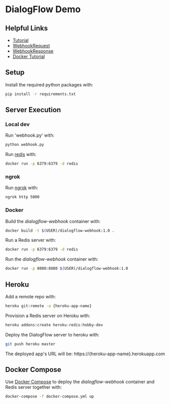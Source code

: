 # DialogFlow Demo

## Helpful Links
* [Tutorial](https://dialogflow.com/docs/getting-started/building-your-first-agent)
* [WebhookRequest](https://dialogflow.com/docs/reference/api-v2/rest/Shared.Types/WebhookRequest)
* [WebhookResponse](https://dialogflow.com/docs/reference/api-v2/rest/Shared.Types/WebhookResponse)
* [Docker Tutorial](https://hackernoon.com/docker-tutorial-getting-started-with-python-redis-and-nginx-81a9d740d091)


## Setup

Install the required python packages with:
```bash
pip install -r requirements.txt
```

## Server Execution

### Local dev

Run 'webhook.py' with:
```bash
python webhook.py
```

Run [redis](https://redis.io) with:
```bash
docker run -p 6379:6379 -d redis
```

### ngrok

Run [ngrok](https://ngrok.com) with:
```bash
ngrok http 5000
```

### Docker
Build the *dialogflow-webhook* container with:

```bash
docker build -t $(USER)/dialogflow-webhook:1.0 .
```

Run a Redis server with:
```bash
docker run -p 6379:6379 -d redis
```

Run the *dialogflow-webhook* container with:
```bash
docker run -p 8080:8080 $(USER)/dialogflow-webhook:1.0
```

## Heroku

Add a remote repo with:
```bash
heroku git:remote -a {heroku-app-name}
```

Provision a Redis server on Heroku with:
```bash
heroku addons:create heroku-redis:hobby-dev
```

Deploy the DialogFlow server to heroku with:
```bash
git push heroku master
```

The deployed app's URL will be: https://{heroku-app-name}.herokuapp.com

## Docker Compose

Use [Docker Compose](https://docs.docker.com/compose/) to deploy the *dialogflow-webhook* container and Redis server together with:
```bash
docker-compose -f docker-compose.yml up
```